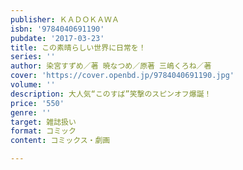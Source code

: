 ```yaml
---
publisher: ＫＡＤＯＫＡＷＡ
isbn: '9784040691190'
pubdate: '2017-03-23'
title: この素晴らしい世界に日常を！
series: ''
author: 染宮すずめ／著 暁なつめ／原著 三嶋くろね／著
cover: 'https://cover.openbd.jp/9784040691190.jpg'
volume: ''
description: 大人気“このすば”笑撃のスピンオフ爆誕！
price: '550'
genre: ''
target: 雑誌扱い
format: コミック
content: コミックス・劇画

---
```

